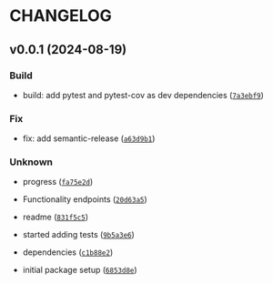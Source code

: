 # CHANGELOG

## v0.0.1 (2024-08-19)

### Build

* build: add pytest and pytest-cov as dev dependencies ([`7a3ebf9`](https://github.com/jfimbett/pyedgarai/commit/7a3ebf95296eb20660470e8440cd59e8358ecc66))

### Fix

* fix: add semantic-release ([`a63d9b1`](https://github.com/jfimbett/pyedgarai/commit/a63d9b1b8846c17835891bf1414322c3143ef083))

### Unknown

* progress ([`fa75e2d`](https://github.com/jfimbett/pyedgarai/commit/fa75e2d269892b0b8aa63ec7bf0fcb920a815fa8))

* Functionality endpoints ([`20d63a5`](https://github.com/jfimbett/pyedgarai/commit/20d63a5119948817277c34a2932b67863e6a99eb))

* readme ([`831f5c5`](https://github.com/jfimbett/pyedgarai/commit/831f5c5899bb4d3201afc51cc344029a52586df8))

* started adding tests ([`9b5a3e6`](https://github.com/jfimbett/pyedgarai/commit/9b5a3e62232c2adbad0609af2d7641095ea96c59))

* dependencies ([`c1b88e2`](https://github.com/jfimbett/pyedgarai/commit/c1b88e27ad5a6a00ae78abb50f17a18d731c801c))

* initial package setup ([`6853d8e`](https://github.com/jfimbett/pyedgarai/commit/6853d8e02c7169e93df574e0cb73d37e6f9a716c))
